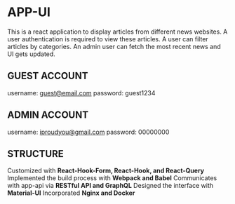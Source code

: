 # APP-UI
This is a react application to display articles from different news websites.
A user authentication is required to view these articles.
A user can filter articles by categories.
An admin user can fetch the most recent news and UI gets updated.

## GUEST ACCOUNT
username: guest@email.com
password: guest1234

## ADMIN ACCOUNT
username: iproudyou@gmail.com
password: 00000000

## STRUCTURE
Customized with **React-Hook-Form, React-Hook, and React-Query**
Implemented the build process with **Webpack and Babel**
Communicates with app-api via **RESTful API and GraphQL**
Designed the interface with **Material-UI**
Incorporated **Nginx and Docker**

